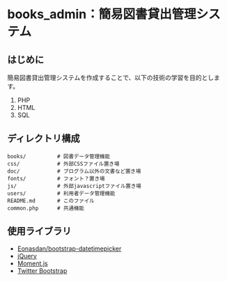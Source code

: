 books_admin：簡易図書貸出管理システム
===========

## はじめに

簡易図書貸出管理システムを作成することで、以下の技術の学習を目的とします。

1. PHP
2. HTML
3. SQL

## ディレクトリ構成

```
books/          # 図書データ管理機能
css/            # 外部CSSファイル置き場
doc/            # プログラム以外の文書など置き場
fonts/          # フォント？置き場
js/             # 外部javascriptファイル置き場
users/          # 利用者データ管理機能
README.md       # このファイル
common.php      # 共通機能
```

## 使用ライブラリ

- [Eonasdan/bootstrap-datetimepicker](https://github.com/Eonasdan/bootstrap-datetimepicker)
- [jQuery](http://jquery.com/)
- [Moment.js](http://momentjs.com/)
- [Twitter Bootstrap](http://getbootstrap.com/)
